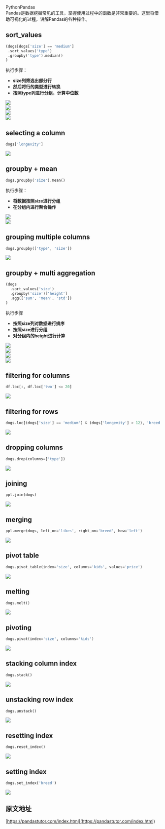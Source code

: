 PythonPandas<br />Pandas是数据挖掘常见的工具，掌握使用过程中的函数是非常重要的。这里将借助可视化的过程，讲解Pandas的各种操作。
<a name="bQ1ao"></a>
## sort_values
```python
(dogs[dogs['size'] == 'medium']
 .sort_values('type')
 .groupby('type').median()
)
```
执行步骤：

- **size列筛选出部分行**
- **然后将行的类型进行转换**
- **按照type列进行分组，计算中位数**

![](./img/1653829368625-49d9076a-29c4-48ae-bca5-34e9822c37e1.png)<br />![](./img/1653829368635-05d660ea-0675-48be-9461-0ac0c572b3f9.png)<br />![](./img/1653829368634-d4d70296-cf47-405e-b75e-eadc26c91bb2.png)<br />![](./img/1653829368632-a450dd33-41e1-46a0-97ba-05fd45d95f43.png)
<a name="Suiv2"></a>
## selecting a column
```python
dogs['longevity']
```
![](./img/1653829368548-746f55e2-acfa-4f2b-8b62-2c59cfae723c.png)
<a name="bsP3D"></a>
## groupby + mean
```python
dogs.groupby('size').mean()
```
执行步骤：

- **将数据按照size进行分组**
- **在分组内进行聚合操作**

![](./img/1653829368949-ef4be53a-3714-45cf-9e0c-edea7d16edd4.png)<br />![](./img/1653829369040-6b11cae6-98eb-46ab-88d4-5aa71d7da3ad.png)
<a name="stFrk"></a>
## grouping multiple columns
```python
dogs.groupby(['type', 'size'])
```
![](./img/1653829369103-61060a41-1958-4762-8435-a55ecbe69ead.png)
<a name="O7yxh"></a>
## groupby + multi aggregation
```python
(dogs
  .sort_values('size')
  .groupby('size')['height']
  .agg(['sum', 'mean', 'std'])
)
```
执行步骤

- **按照size列对数据进行排序**
- **按照size进行分组**
- **对分组内的height进行计算**

![](./img/1653829369113-eb972e5c-71ae-425e-806d-2769658d8695.png)<br />![](./img/1653829369318-6f940f85-ffd5-4db4-95c6-b7edc36ff336.png)<br />![](./img/1653829369378-40ef825c-d30d-452c-8fe4-7e7afa141a69.png)<br />![](./img/1653829369444-3f637510-2589-4ca0-9251-bdffdf64fe3f.png)
<a name="nxey3"></a>
## filtering for columns
```python
df.loc[:, df.loc['two'] <= 20]
```
![](./img/1653829369463-33325307-adab-45e5-8b38-ccceaabc80f4.png)
<a name="t1UyC"></a>
## filtering for rows
```python
dogs.loc[(dogs['size'] == 'medium') & (dogs['longevity'] > 12), 'breed']
```
![](./img/1653829369678-ba9ffe56-4308-4e16-9fcf-c201cd730096.png)
<a name="t5NKT"></a>
## dropping columns
```python
dogs.drop(columns=['type'])
```
![](./img/1653829369851-2e5667c9-3aad-42ce-9918-161e0adb420a.png)
<a name="rNzll"></a>
## joining
```python
ppl.join(dogs)
```
![](./img/1653829369841-3a2ee6e2-e708-452a-8328-601d63ab6010.png)
<a name="Nzt0u"></a>
## merging
```python
ppl.merge(dogs, left_on='likes', right_on='breed', how='left')
```
![](./img/1653829370026-49d5be16-8fba-41fe-a778-d589bd46b2af.png)
<a name="dmEVW"></a>
## pivot table
```python
dogs.pivot_table(index='size', columns='kids', values='price')
```
![](./img/1653829370124-9653e234-17dd-44e8-a05d-6982ac88c63e.png)
<a name="wX5HU"></a>
## melting
```python
dogs.melt()
```
![](./img/1653829370192-129d5ce5-b051-4347-a1c9-6c5df0ddd42d.png)
<a name="UwThu"></a>
## pivoting
```python
dogs.pivot(index='size', columns='kids')
```
![](./img/1653829370296-ac6dd25a-4e51-449e-b422-97aba3119056.png)
<a name="i8pvy"></a>
## stacking column index
```python
dogs.stack()
```
![](./img/1653829370378-585490c4-4e64-44ed-9da0-0f52cb95ad0a.png)
<a name="ejVPU"></a>
## unstacking row index
```python
dogs.unstack()
```
![](./img/1653829370434-73a13629-8876-4704-87de-170ee11b75a9.png)
<a name="LuwJR"></a>
## resetting index
```python
dogs.reset_index()
```
![](./img/1653829370526-e36db9b3-e3e0-4e4a-b32a-489ed0d72131.png)
<a name="fI8M5"></a>
## setting index
```python
dogs.set_index('breed')
```
![](./img/1653829370645-54adbba3-cd5a-4ff3-963f-a6000d7e2531.png)
<a name="JT0by"></a>
## 原文地址
[https://pandastutor.com/index.html](https://pandastutor.com/index.html)
